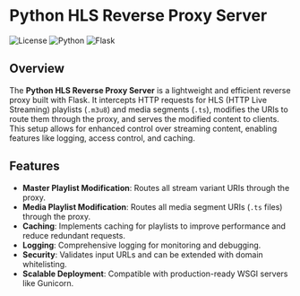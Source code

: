 # Python HLS Reverse Proxy Server

![License](https://img.shields.io/badge/license-MIT-blue.svg)
![Python](https://img.shields.io/badge/python-3.6%2B-blue.svg)
![Flask](https://img.shields.io/badge/Flask-2.0%2B-green.svg)

## Overview

The **Python HLS Reverse Proxy Server** is a lightweight and efficient reverse proxy built with Flask. It intercepts HTTP requests for HLS (HTTP Live Streaming) playlists (`.m3u8`) and media segments (`.ts`), modifies the URIs to route them through the proxy, and serves the modified content to clients. This setup allows for enhanced control over streaming content, enabling features like logging, access control, and caching.

## Features

- **Master Playlist Modification**: Routes all stream variant URIs through the proxy.
- **Media Playlist Modification**: Routes all media segment URIs (`.ts` files) through the proxy.
- **Caching**: Implements caching for playlists to improve performance and reduce redundant requests.
- **Logging**: Comprehensive logging for monitoring and debugging.
- **Security**: Validates input URLs and can be extended with domain whitelisting.
- **Scalable Deployment**: Compatible with production-ready WSGI servers like Gunicorn.
